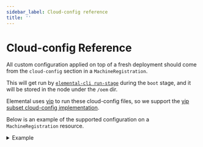```yaml
---
sidebar_label: Cloud-config reference
title: ''
---
```


# Cloud-config Reference

All custom configuration applied on top of a fresh deployment should come
from the `cloud-config` section in a `MachineRegistration`.

This will get run by [`elemental-cli run-stage`](https://github.com/rancher/elemental-cli/blob/main/docs/elemental_run-stage.md) during the `boot` stage, and
it will be stored in the node under the `/oem` dir.

Elemental uses [yip](https://github.com/mudler/yip) to run these cloud-config files, so we support the [yip subset cloud-config implementation](https://github.com/mudler/yip#compatibility-with-cloud-init-format).

Below is an example of the supported configuration on a `MachineRegistration` resource.

<details>
  <summary>Example</summary>

  ```yaml showLineNumbers
  apiVersion: elemental.cattle.io/v1beta1
  kind: MachineRegistration
  metadata:
    name: my-nodes
    namespace: fleet-default
  spec:
    config:
      cloud-config:
        users:
          - name: "bar"
          passwd: "foo"
          groups: "users"
          homedir: "/home/foo"
          shell: "/bin/bash"
          ssh_authorized_keys:
            - faaapploo
        # Assigns these keys to the first user in users or root if there
        # is none
        ssh_authorized_keys:
          - asdd
        # Run these commands once the system has fully booted
        runcmd:
          - foo
        # Write arbitrary files
        write_files:
          - encoding: b64
            content: CiMgVGhpcyBmaWxlIGNvbnRyb2xzIHRoZSBzdGF0ZSBvZiBTRUxpbnV4
            path: /foo/bar
            permissions: "0644"
            owner: "bar"
      elemental:
        install:
          reboot: true
          device: /dev/sda
          debug: true
    machineName: my-machine
    machineInventoryLabels:
      location: "europe"
  ```
</details>
